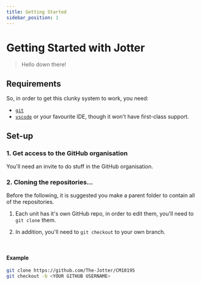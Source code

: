 ```yaml
---
title: Getting Started
sidebar_position: 1
---
```


# Getting Started with Jotter
> Hello down there!

## Requirements
So, in order to get this clunky system to work, you need:
* [`git`](https://git-scm.com/)
* [`vscode`](https://code.visualstudio.com/) or your favourite IDE, though it won't have first-class support.

## Set-up
### 1. Get access to the GitHub organisation
You'll need an invite to do stuff in the GitHub organisation.

### 2. Cloning the repositories...
Before the following, it is suggested you make a parent folder to contain all of the repositories.

1. Each unit has it's own GitHub repo,
in order to edit them, you'll need to `git clone` them.

2. In addition, you'll need to `git checkout` to your own branch.

<br />

#### Example

```sh title="Setting up notes for CM10195" 
git clone https://github.com/The-Jotter/CM10195
git checkout -b <YOUR GITHUB USERNAME>
```